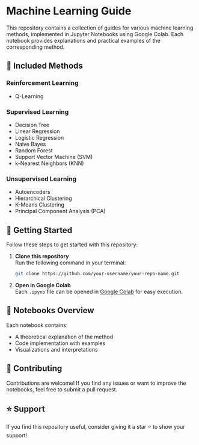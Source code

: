# Machine Learning Guide

This repository contains a collection of guides for various machine learning methods, implemented in Jupyter Notebooks using Google Colab. Each notebook provides explanations and practical examples of the corresponding method.

## 📌 Included Methods
### Reinforcement Learning
- Q-Learning

### Supervised Learning
- Decision Tree
- Linear Regression
- Logistic Regression
- Naive Bayes
- Random Forest
- Support Vector Machine (SVM)
- k-Nearest Neighbors (KNN)

### Unsupervised Learning
- Autoencoders
- Hierarchical Clustering
- K-Means Clustering
- Principal Component Analysis (PCA)

## 🚀 Getting Started
Follow these steps to get started with this repository:

1. **Clone this repository**  
   Run the following command in your terminal:
   ```bash
   git clone https://github.com/your-username/your-repo-name.git
   ```
2. **Open in Google Colab**  
   Each `.ipynb` file can be opened in [Google Colab](https://colab.research.google.com/) for easy execution.

## 📄 Notebooks Overview
Each notebook contains:
- A theoretical explanation of the method
- Code implementation with examples
- Visualizations and interpretations

## 📢 Contributing
Contributions are welcome! If you find any issues or want to improve the notebooks, feel free to submit a pull request.

## ⭐ Support
If you find this repository useful, consider giving it a star ⭐ to show your support!
